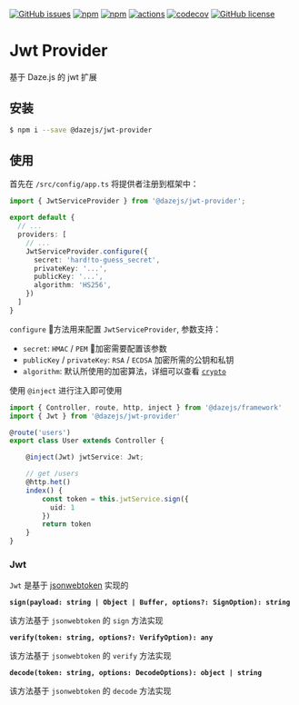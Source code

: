 [![GitHub issues](https://img.shields.io/github/issues/dazejs/jwt-provider.svg)](https://github.com/dazejs/jwt-provider/issues)
[![npm](https://img.shields.io/npm/v/@dazejs/jwt-provider.svg)](https://www.npmjs.com/package/@dazejs/jwt-provider)
[![npm](https://img.shields.io/npm/dm/@dazejs/jwt-provider.svg)](https://www.npmjs.com/package/@dazejs/jwt-provider)
[![actions](https://github.com/dazejs/jwt-provider/workflows/jwt%20CI/badge.svg?branch=master)](https://github.com/dazejs/jwt-provider/actions)
[![codecov](https://codecov.io/gh/dazejs/jwt-provider/branch/master/graph/badge.svg)](https://codecov.io/gh/dazejs/jwt-provider)
[![GitHub license](https://img.shields.io/github/license/dazejs/jwt-provider.svg)](https://github.com/dazejs/jwt-provider/blob/master/LICENSE)

# Jwt Provider

基于 Daze.js 的 jwt 扩展

## 安装

```bash
$ npm i --save @dazejs/jwt-provider
```

## 使用 

首先在 `/src/config/app.ts` 将提供者注册到框架中：


```ts
import { JwtServiceProvider } from '@dazejs/jwt-provider';

export default {
  // ...
  providers: [
    // ...
    JwtServiceProvider.configure({
      secret: 'hard!to-guess_secret',
      privateKey: '...',
      publicKey: '...',
      algorithm: 'HS256',
    })
  ]
}
```

`configure` 方法用来配置 `JwtServiceProvider`, 参数支持：
- `secret`: `HMAC` / `PEM` 加密需要配置该参数
- `publicKey` / `privateKey`: `RSA` / `ECDSA` 加密所需的公钥和私钥
- `algorithm`: 默认所使用的加密算法，详细可以查看 [`crypto`](https://nodejs.org/api/crypto.html#crypto_sign_sign_private_key_output_format)

使用 `@inject` 进行注入即可使用 

```ts
import { Controller, route, http, inject } from '@dazejs/framework'
import { Jwt } from '@dazejs/jwt-provider'

@route('users')
export class User extends Controller {

    @inject(Jwt) jwtService: Jwt;

    // get /users
    @http.het()
    index() {
        const token = this.jwtService.sign({
          uid: 1
        })
        return token
    }
}
```

### Jwt

`Jwt` 是基于 [jsonwebtoken](https://github.com/auth0/node-jsonwebtoken) 实现的

**`sign(payload: string | Object | Buffer, options?: SignOption): string`**

该方法基于 `jsonwebtoken` 的 `sign` 方法实现

**`verify(token: string, options?: VerifyOption): any`**

该方法基于 `jsonwebtoken` 的 `verify` 方法实现

**`decode(token: string, options: DecodeOptions): object | string`**

该方法基于 `jsonwebtoken` 的 `decode` 方法实现
